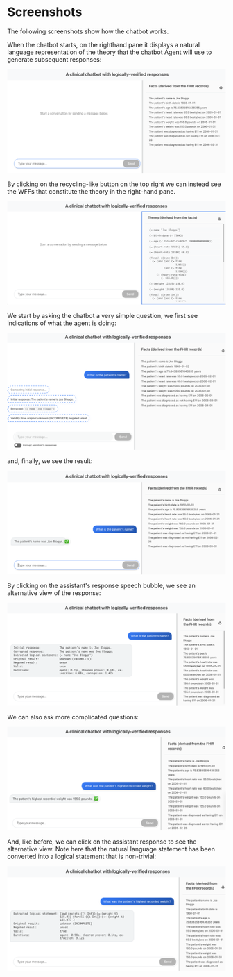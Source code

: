 # Screenshots
The following screenshots show how the chatbot works.

When the chatbot starts, on the righthand pane it displays a natural language representation of the theory that the chatbot Agent will use to generate subsequent responses:

![screenshot 1](assets/1.png)

By clicking on the recycling-like button on the top right we can instead see the WFFs that constitute the theory in the right-hand pane.

![screenshot 2](assets/2.png)

We start by asking the chatbot a very simple question, we first see indications of what the agent is doing:

![screenshot 3](assets/3.png)

and, finally, we see the result:

![screenshot 4](assets/4.png)

By clicking on the assistant's response speech bubble, we see an alternative view of the response:

![screenshot 5](assets/5.png)

We can also ask more complicated questions:

![screenshot 6](assets/6.png)

And, like before, we can click on the assistant response to see the
alternative view. Note here that the natural language statement has
been converted into a logical statement that is non-trivial:

![screenshot 7](assets/7.png)

